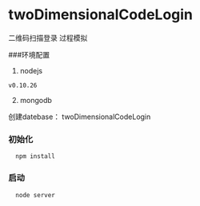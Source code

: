 # twoDimensionalCodeLogin
二维码扫描登录 过程模拟

###环境配置

1. nodejs 

```
v0.10.26
```

 2. mongodb

创建datebase： twoDimensionalCodeLogin

### 初始化

```
  npm install
```

### 启动

```
  node server
```
